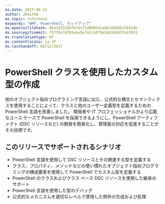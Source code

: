 ```yaml
---
ms.date: 2017-06-12
author: JKeithB
ms.topic: reference
keywords: "WMF, PowerShell, セットアップ"
ms.openlocfilehash: 8b414331bbfb7dc71d960241a6bc83b0b22641db
ms.sourcegitcommit: 75f70c7df01eea5e7a2c16f9a3ab1dd437a1f8fd
ms.translationtype: HT
ms.contentlocale: ja-JP
ms.lasthandoff: 06/12/2017
---
```

<a id="creating-custom-types-using-powershell-classes" class="xliff"></a>

# PowerShell クラスを使用したカスタム型の作成

他のオブジェクト指向プログラミング言語に似た、公式的な構文とセマンティクスを使用することによって、クラスと他のユーザー定義型を定義するための PowerShell 言語を改善しました。 開発者や IT プロフェッショナルがより広範なユース ケースで PowerShell を採用できるようにし、PowerShell アーティファクト (DSC リソースなど) の開発を簡素化し、管理面の対応を促進することがその目標です。

<a id="supported-scenarios-in-this-release" class="xliff"></a>

## このリリースでサポートされるシナリオ

-   PowerShell 言語を使用して DSC リソースとその関連する型を定義する
-   クラス、プロパティ、メソッドなどの使い慣れたオブジェクト指向プログラミングの構成要素を使用して PowerShell でカスタム型を定義する
-   PowerShell のクラスおよびクラス ベース DSC リソースを使用した継承のサポート
-   PowerShell 言語を使用した型のデバッグ
-   公式的なメカニズムを適切なレベルで使用した例外の生成および処理

